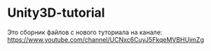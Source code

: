 # Unity3D-tutorial
Это сборник файлов с нового туториала на канале:
https://www.youtube.com/channel/UCNxc6CuyJ5FkqeMVBHUjmZg
